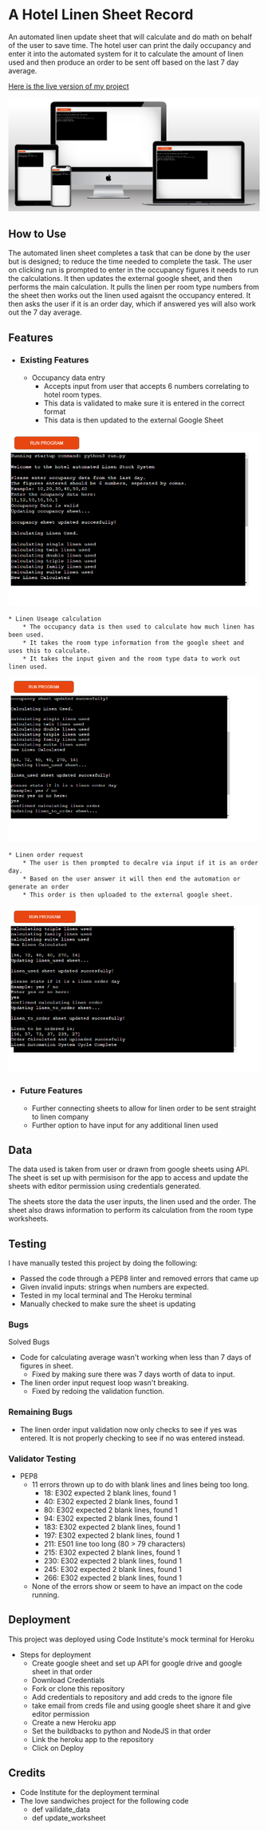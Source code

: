 # A Hotel Linen Sheet Record

An automated linen update sheet that will calculate and do math on behalf of the user to save time.
The hotel user can print the daily occupancy and enter it into the automated system for it to calculate the 
amount of linen used and then produce an order to be sent off based on the last 7 day average.

[Here is the live version of my project](https://mtrh-hotel-linen-record.herokuapp.com/)

![Multi-Device-View](images/linen_app_mutli_device.png)

## How to Use

The automated linen sheet completes a task that can be done by the user but is designed; to reduce the time 
needed to complete the task.
The user on clicking run is prompted to enter in the occupancy figures it needs to run the calculations.
It then updates the external google sheet, and then performs the main calculation.
It pulls the linen per room type numbers from the sheet then works out the linen used agaisnt the occupancy entered.
It then asks the user if it is an order day, which if answered yes will also work out the 7 day average.

## Features

 * ### Existing Features
    * Occupancy data entry
        * Accepts input from user that accepts 6 numbers correlating to hotel room types.
        * This data is validated to make sure it is entered in the correct format
        * This data is then updated to the external Google Sheet

  ![Linen-Input-Section](images/Linen_input.png)

    * Linen Useage calculation
        * The occupancy data is then used to calculate how much linen has been used. 
        * It takes the room type information from the google sheet and uses this to calculate.
        * It takes the input given and the room type data to work out linen used.

  ![Linen-Calculating-Section](images/Linen_calculate.png)

    * Linen order request
        * The user is then prompted to decalre via input if it is an order day.
        * Based on the user answer it will then end the automation or generate an order
        * This order is then uploaded to the external google sheet.

  ![Linen-Order-Request-Section](images/linen_order_request.png)
    
 * ### Future Features
    * Further connecting sheets to allow for linen order to be sent straight to linen company
    * Further option to have input for any additional linen used

## Data
The data used is taken from user or drawn from google sheets using API. The sheet is set up with permisison for the app to
access and update the sheets with editor permission using credentials generated.

The sheets store the data the user inputs, the linen used and the order.
The sheet also draws information to perform its calculation from the room type worksheets.

## Testing
I have manually tested this project by doing the following:

* Passed the code through a PEP8 linter and removed errors that came up
* Given invalid inputs: strings when numbers are expected.
* Tested in my local terminal and The Heroku terminal
* Manually checked to make sure the sheet is updating

### Bugs
Solved Bugs
* Code for calculating average wasn't working when less than 7 days of figures in sheet.
    * Fixed by making sure there was 7 days worth of data to input.
* The linen order input request loop wasn't breaking.
    * Fixed by redoing the validation function.

### Remaining Bugs
* The linen order input validation now only checks to see if yes was entered. It is not properly checking to see if no was entered instead.


### Validator Testing

* PEP8
    * 11 errors thrown up to do with blank lines and lines being too long.
        * 18: E302 expected 2 blank lines, found 1
        * 40: E302 expected 2 blank lines, found 1
        * 80: E302 expected 2 blank lines, found 1
        * 94: E302 expected 2 blank lines, found 1
        * 183: E302 expected 2 blank lines, found 1
        * 197: E302 expected 2 blank lines, found 1
        * 211: E501 line too long (80 > 79 characters)
        * 215: E302 expected 2 blank lines, found 1
        * 230: E302 expected 2 blank lines, found 1
        * 245: E302 expected 2 blank lines, found 1
        * 266: E302 expected 2 blank lines, found 1
    * None of the errors show or seem to have an impact on the code running.



## Deployment
This project was deployed using Code Institute's mock terminal for Heroku

* Steps for deployment
    * Create google sheet and set up API for google drive and google sheet in that order
    * Download Credentials
    * Fork or clone this repository 
    * Add credentials to repository and add creds to the ignore file
    * take email from creds file and using google sheet share it and give editor permission
    * Create a new Heroku app
    * Set the buildbacks to python and NodeJS in that order
    * Link the heroku app to the repository
    * Click on Deploy

## Credits

* Code Institute for the deployment terminal
* The love sandwiches project for the following code
    * def vailidate_data
    * def update_worksheet